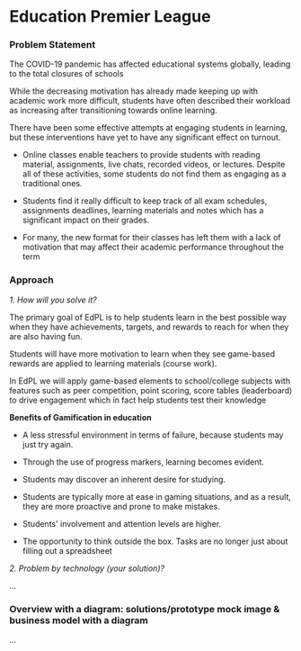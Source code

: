 # Education Premier League


### Problem Statement

The COVID-19 pandemic has affected educational systems globally, leading to the total closures of schools

While the decreasing motivation has already made keeping up with academic work more difficult, students have often described their workload as increasing after transitioning towards online learning.

There have been some effective attempts at engaging students in learning, but these interventions have yet to have any significant 
effect on turnout. 

- Online classes enable teachers to provide students with reading material, assignments, live chats, recorded videos, or lectures.
Despite all of these activities, some students do not find them as engaging as a traditional ones.

- Students find it really difficult to keep track of all exam schedules, assignments deadlines, learning materials and notes which has a significant impact on their grades.

- For many, the new format for their classes has left them with a lack of motivation that may affect their academic performance throughout the term




### Approach


*1. How will you solve it?*

The primary goal of EdPL is to help students learn in the best possible way when they have achievements, targets, and rewards to reach for when they are also having fun.

Students will have more motivation to learn when they see game-based rewards are applied to learning materials (course work).

In EdPL we will apply game-based elements to school/college subjects with features such as peer competition, point scoring, score tables (leaderboard) to drive engagement which in fact help students test their knowledge

**Benefits of Gamification in education**

- A less stressful environment in terms of failure, because students may just try again.

- Through the use of progress markers, learning becomes evident.

- Students may discover an inherent desire for studying.

- Students are typically more at ease in gaming situations, and as a result, they are more proactive and prone to make mistakes.

- Students' involvement and attention levels are higher.

- The opportunity to think outside the box. Tasks are no longer just about filling out a spreadsheet 

*2. Problem by technology (your solution)?*

...


### Overview with a diagram: solutions/prototype mock image & business model with a diagram


...
